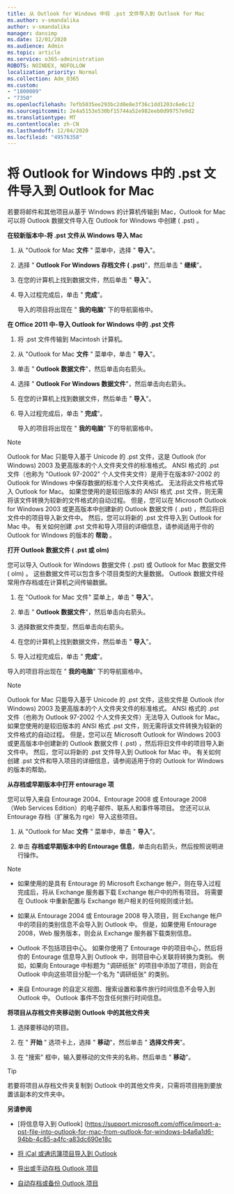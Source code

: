 ```yaml
---
title: 从 Outlook for Windows 中将 .pst 文件导入到 Outlook for Mac
ms.author: v-smandalika
author: v-smandalika
manager: dansimp
ms.date: 12/01/2020
ms.audience: Admin
ms.topic: article
ms.service: o365-administration
ROBOTS: NOINDEX, NOFOLLOW
localization_priority: Normal
ms.collection: Adm_O365
ms.custom:
- "1800009"
- "7350"
ms.openlocfilehash: 7efb5035ee293bc2d0e8e3f36c1dd1203c6e6c12
ms.sourcegitcommit: 2e4a5153e530bf15744a52e982eeb0d99757e9d2
ms.translationtype: MT
ms.contentlocale: zh-CN
ms.lasthandoff: 12/04/2020
ms.locfileid: "49576358"
---
```

# <a name="import-a-pst-file-from-outlook-for-windows-to-outlook-for-mac"></a>将 Outlook for Windows 中的 .pst 文件导入到 Outlook for Mac 

若要将邮件和其他项目从基于 Windows 的计算机传输到 Mac，Outlook for Mac 可以将 Outlook 数据文件导入在 Outlook for Windows 中创建 ( .pst) 。

**在较新版本中-将 .pst 文件从 Windows 导入 Mac**

1. 从 "Outlook for Mac **文件** " 菜单中，选择 " **导入**"。

2. 选择 " **Outlook For Windows 存档文件 ( .pst)**"，然后单击 " **继续**"。

3. 在您的计算机上找到数据文件，然后单击 " **导入**"。

4. 导入过程完成后，单击 " **完成**"。

   导入的项目将出现在 " **我的电脑**" 下的导航窗格中。


**在 Office 2011 中-导入 Outlook for Windows 中的 .pst 文件**

1. 将 .pst 文件传输到 Macintosh 计算机。

2. 从 "Outlook for Mac **文件** " 菜单中，单击 " **导入**"。

3. 单击 " **Outlook 数据文件**"，然后单击向右箭头。

4. 选择 " **Outlook For Windows 数据文件**"，然后单击向右箭头。

5. 在您的计算机上找到数据文件，然后单击 " **导入**"。

6. 导入过程完成后，单击 " **完成**"。

   导入的项目将出现在 " **我的电脑**" 下的导航窗格中。

> [!NOTE]
> Outlook for Mac 只能导入基于 Unicode 的 .pst 文件，这是 Outlook (for Windows) 2003 及更高版本的个人文件夹文件的标准格式。 ANSI 格式的 .pst 文件（也称为 "Outlook 97-2002" 个人文件夹文件）是用于在版本97-2002 的 Outlook for Windows 中保存数据的标准个人文件夹格式。 无法将此文件格式导入 Outlook for Mac。 如果您使用的是较旧版本的 ANSI 格式 .pst 文件，则无需将该文件转换为较新的文件格式的自动过程。 但是，您可以在 Microsoft Outlook for Windows 2003 或更高版本中创建新的 Outlook 数据文件 ( .pst) ，然后将旧文件中的项目导入新文件中。 然后，您可以将新的 .pst 文件导入到 Outlook for Mac 中。 有关如何创建 .pst 文件和导入项目的详细信息，请参阅适用于你的 Outlook for Windows 的版本的 **帮助** 。

**打开 Outlook 数据文件 ( .pst 或 olm)**

您可以导入 Outlook for Windows 数据文件 ( .pst) 或 Outlook for Mac 数据文件 ( olm) 。 这些数据文件可以包含多个项目类型的大量数据。 Outlook 数据文件经常用作存档或在计算机之间传输数据。

1. 在 "Outlook for Mac 文件" 菜单上，单击 " **导入**"。

2. 单击 " **Outlook 数据文件**"，然后单击向右箭头。

3. 选择数据文件类型，然后单击向右箭头。

4. 在您的计算机上找到数据文件，然后单击 " **导入**"。

5. 导入过程完成后，单击 " **完成**"。

导入的项目将出现在 " **我的电脑**" 下的导航窗格中。

> [!NOTE]
> Outlook for Mac 只能导入基于 Unicode 的 .pst 文件，这些文件是 Outlook (for Windows) 2003 及更高版本的个人文件夹文件的标准格式。 ANSI 格式的 .pst 文件（也称为 Outlook 97-2002 个人文件夹文件）无法导入 Outlook for Mac。 如果您使用的是较旧版本的 ANSI 格式 .pst 文件，则无需将该文件转换为较新的文件格式的自动过程。 但是，您可以在 Microsoft Outlook for Windows 2003 或更高版本中创建新的 Outlook 数据文件 ( .pst) ，然后将旧文件中的项目导入新文件中。 然后，您可以将新的 .pst 文件导入到 Outlook for Mac 中。 有关如何创建 .pst 文件和导入项目的详细信息，请参阅适用于你的 Outlook for Windows 的版本的帮助。 

**从存档或早期版本中打开 entourage 项**

您可以导入来自 Entourage 2004、Entourage 2008 或 Entourage 2008 （Web Services Edition）的电子邮件、联系人和事件等项目。 您还可以从 Entourage 存档（扩展名为 rge）导入这些项目。

1. 从 "Outlook for Mac **文件** " 菜单中，单击 " **导入**"。

2. 单击 **存档或早期版本中的 Entourage 信息**，单击向右箭头，然后按照说明进行操作。

> [!NOTE]
- 如果使用的是具有 Entourage 的 Microsoft Exchange 帐户，则在导入过程完成后，将从 Exchange 服务器下载 Exchange 帐户中的所有项目。 将需要在 Outlook 中重新配置与 Exchange 帐户相关的任何规则或计划。

- 如果从 Entourage 2004 或 Entourage 2008 导入项目，则 Exchange 帐户中的项目的类别信息不会导入到 Outlook 中。 但是，如果使用 Entourage 2008，Web 服务版本，则会从 Exchange 服务器下载类别信息。

- Outlook 不包括项目中心。 如果你使用了 Entourage 中的项目中心，然后将你的 Entourage 信息导入到 Outlook 中，则项目中心关联将转换为类别。 例如，如果向 Entourage 中标题为 "调研纸张" 的项目中添加了项目，则会在 Outlook 中向这些项目分配一个名为 "调研纸张" 的类别。

- 来自 Entourage 的自定义视图、搜索设置和事件旅行时间信息不会导入到 Outlook 中。 Outlook 事件不包含任何旅行时间信息。

**将项目从存档文件夹移动到 Outlook 中的其他文件夹**

1. 选择要移动的项目。

2. 在 " **开始** " 选项卡上，选择 " **移动**"，然后单击 " **选择文件夹**"。

3. 在 "搜索" 框中，输入要移动的文件夹的名称，然后单击 " **移动**"。

> [!TIP]
> 若要将项目从存档文件夹复制到 Outlook 中的其他文件夹，只需将项目拖到要放置该副本的文件夹中。

**另请参阅**

- [将信息导入到 Outlook] (https://support.microsoft.com/office/import-a-pst-file-into-outlook-for-mac-from-outlook-for-windows-b4a6a1d6-94bb-4c85-a4fc-a83dc690e18c

- [将 iCal 或通讯簿项目导入到 Outlook](https://support.microsoft.com/office/import-ical-or-address-book-items-into-outlook-for-mac-0450a248-6a40-4f84-ba9c-6c545bc11639)


- [导出或手动存档 Outlook 项目](https://support.microsoft.com/office/export-items-to-an-archive-file-in-outlook-for-mac-281a62bf-cc42-46b1-9ad5-6bda80ca3106)

- [自动存档或备份 Outlook 项目](https://support.microsoft.com/office/automatically-archive-or-back-up-outlook-for-mac-items-441fcce5-2262-4b64-ac8c-fa949df989f5)
